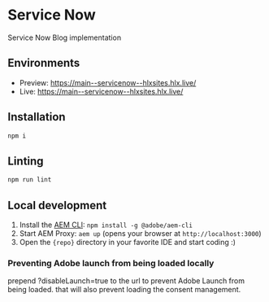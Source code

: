 # Service Now 


Service Now Blog implementation

## Environments
- Preview: https://main--servicenow--hlxsites.hlx.live/
- Live: https://main--servicenow--hlxsites.hlx.live/

## Installation

```sh
npm i
```

## Linting

```sh
npm run lint
```

## Local development

1. Install the [AEM CLI](https://github.com/adobe/aem-cli): `npm install -g @adobe/aem-cli`
1. Start AEM Proxy: `aem up` (opens your browser at `http://localhost:3000`)
1. Open the `{repo}` directory in your favorite IDE and start coding :)

### Preventing Adobe launch from being loaded locally

prepend ?disableLaunch=true to the url to prevent Adobe Launch from being loaded.
that will also prevent loading the consent management.
